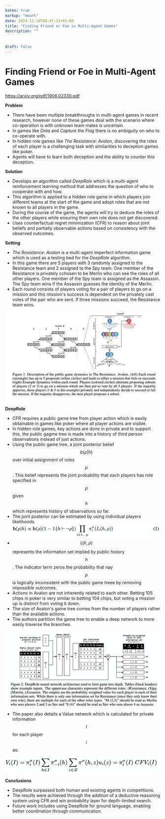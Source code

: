 ```yaml
---
katex: true
markup: "mmark"
date: 2019-11-10T08:47:11+01:00
title: "Finding Friend or Foe in Multi-Agent Games"
description: "" 


draft: false
---
```


# Finding Friend or Foe in Multi-Agent Games

https://arxiv.org/pdf/1906.02330.pdf

**Problem**

* There have been multiple breakthroughs in multi-agent games in recent research, however none of these games deal with the scenario where co-operation is with unknown team mates is uncertain. 
* In games like *Dota* and *Capture the Flag* there is no ambiguity on who to co-operate with.
* In hidden role games like *The Resistance: Avalon*, discovering the roles of each player is a challenging task with similarities to deception games like poker. 
* Agents will have to learn both deception and the ability to counter this deception.


**Solution**

* Develops an algorithm called *DeepRole* which is a multi-agent reinforcement learning method that addresses the question of who to cooperate with and how. 
* This algorithm is applied to a hidden role game in which players join different teams at the start of the game and adopt roles that are not known to all players in the game.
* During the course of the game, the agents will try to deduce the roles of the other players while ensuring their own role does not get discovered.
* Uses counterfactual regret minimization (CFR) to reason about joint beliefs and partially observable actions based on consistency with the observed outcomes. 


**Setting**


* *The Resistance: Avalon* is a multi-agent imperfect information game which is used as a testing bed for the *DeepRole* algorithm.
* In this game there are 5 players with 3 randomly assigned to the Resistance team and 2 assigned to the Spy team. One member of the Resistance is privately cchosen to be Merlin who can see the roles of all other players. One member of the Spy team is assigned as the Assassin. The Spy team wins if the Assassin guesses the identity of the Merlin.
* Each round consists of players voting for a pair of players to go on a mission and this mission's success is dependent on the privately cast votes of the pair who are sent. If three missions succeed, the Resistance team wins.

![6d2f113f.png](/attachments/dbb66ae7.png)

**DeepRole**

* CFR requires a public game tree from player action which is easily obtainable in games like poker where all player actions are visible.
* In hidden role games, key actions are done in private and to support this, the public gagme tree is made into a history of third person observations instead of just actions.
* Using the public game tree, a joint posterior belief $$b(\rho|h)$$ over initial assignment of roles $$\rho$$. This belief represents the joint probability that each players has role specified in $$\rho$$ given $$h$$ which represents history of observations so far. 
* The joint posterior can be estimated by using individual players likelihoods.
![Screenshot 2019-11-12 at 00.33.55.png](/attachments/eb738e35.png)
* $$I_i(h,\rho)$$ represents the information set implied by public history $$h$$. The indicator term zeros the probability that nay $$\rho$$ is logically inconsistent with the public game treee by removing impossible outcomes.
* Actions in Avalon are not inherently related to each other. Betting 105 chips in poker is very similar to betting 104 chips, but voting a mission up is distinct from voting it down.
* The size of Avalon's game tree comes from the number of players rather than the available actions.
* The authors partition the game tree to enable a deep network to more easily traverse the branches.

![Screenshot 2019-11-12 at 00.41.15.png](/attachments/a3519019.png)
* The paper also details a Value network which is calculated for private information $$I$$ for each player $$i$$ as: 

![Screenshot 2019-11-12 at 00.41.09.png](/attachments/f3f19d76.png)

**Conclusions**

* DeepRole surpassed both human and existing agents in competitions.
* The results were achieved through the addition of a deductive reasoning system using CFR and win probability layer for depth-limited search.
* Future work includes using DeepRole for ground language, enabling better coordination through communication. 

